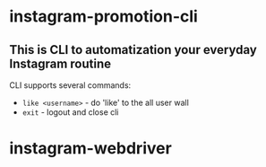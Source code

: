# instagram-promotion-cli
## This is CLI to automatization your everyday Instagram routine
CLI supports several commands:
 - `like <username>` - do 'like' to the all user wall
 - `exit` - logout and close cli

    
# instagram-webdriver

